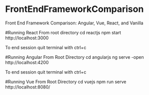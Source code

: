 # FrontEndFrameworkComparison
Front End Framework Comparison: Angular, Vue, React, and Vanilla

#Running React
From root directory
cd reactjs
npm start
http://localhost:3000

To end session quit terminal with ctrl+c

#Running Angular
From Root Directory
cd angularjs
ng serve -open
http://localhost:4200

To end session quit terminal with ctrl+c

#Running Vue
From Root Directory
cd vuejs
npm run serve
http://localhost:8080/ 
